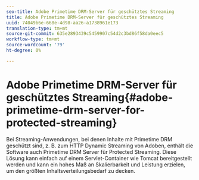 ```yaml
---
seo-title: Adobe Primetime DRM-Server für geschütztes Streaming
title: Adobe Primetime DRM-Server für geschütztes Streaming
uuid: 74049b6e-668e-4d98-aa26-a1738961e173
translation-type: tm+mt
source-git-commit: 635e2893439c5459907c54d2c3bd86f58da0eec5
workflow-type: tm+mt
source-wordcount: '79'
ht-degree: 0%

---
```



# Adobe Primetime DRM-Server für geschütztes Streaming{#adobe-primetime-drm-server-for-protected-streaming}

Bei Streaming-Anwendungen, bei denen Inhalte mit Primetime DRM geschützt sind, z. B. zum HTTP Dynamic Streaming von Adoben, enthält die Software auch Primetime DRM Server für Protected Streaming. Diese Lösung kann einfach auf einem Servlet-Container wie Tomcat bereitgestellt werden und kann ein hohes Maß an Skalierbarkeit und Leistung erzielen, um den größten Inhaltsverteilungsbedarf zu decken.